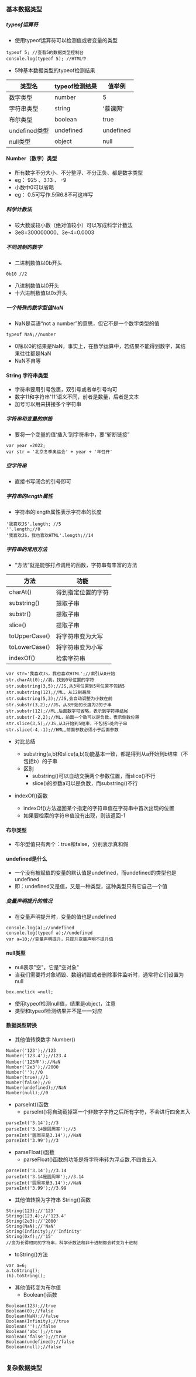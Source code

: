 ### 基本数据类型
##### typeof运算符
+ 使用typeof运算符可以检测值或者变量的类型
```
typeof 5; //查看5的数据类型控制台
console.log(typeof 5); //HTML中
```
+ 5种基本数据类型的typeof检测结果
 
 类型名|typeof检测结果|值举例
 -|-|-
 数字类型|number|5
 字符串类型|string|'慕课网'
 布尔类型|boolean|true
 undefined类型|undefined|undefined
 null类型|object|null

#### Number（数字）类型
+ 所有数字不分大小、不分整浮、不分正负、都是数字类型
+ eg： 925 、3.13 、 -9
+ 小数中0可以省略
+ eg： 0.5可写作.5但6.8不可这样写
##### 科学计数法
+ 较大数或较小数（绝对值较小）可以写成科学计数法
+ 3e8=300000000、3e-4=0.0003
##### 不同进制的数字
+ 二进制数值以0b开头
```
0b10 //2
```
+ 八进制数值以0开头
+ 十六进制数值以0x开头
##### 一个特殊的数字型值NaN
+ NaN是英语“not a number”的意思，但它不是一个数字类型的值
```
typeof NaN;//number
```
+ 0除以0的结果是NaN，事实上，在数学运算中，若结果不能得到数字，其结果往往都是NaN
+ NaN不自等

#### String 字符串类型
+ 字符串要用引号包裹，双引号或者单引号均可
+ 数字11和字符串'11'语义不同，前者是数量，后者是文本
+ 加号可以用来拼接多个字符串
##### 字符串和变量的拼接
+ 要将一个变量的值‘插入’到字符串中，要“斩断链接”
```
var year =2022;
var str = '北京冬季奥运会' + year + '年召开'
```
##### 空字符串
+ 直接书写闭合的引号即可
##### 字符串的length属性
+ 字符串的length属性表示字符串的长度
```
'我喜欢JS'.length; //5
''.length;//0
'我喜欢JS，我也喜欢HTML'.length;//14
```
##### 字符串的常用方法
+ “方法”就是能够打点调用的函数，字符串有丰富的方法

方法|功能
-|-
charAt()|得到指定位置的字符
substring()|提取子串
substr()|提取子串
slice()|提取子串
toUpperCase()|将字符串变为大写
toLowerCase()|将字符串变为小写
indexOf()|检索字符串

```
var str='我喜欢JS，我也喜欢HTML';//索引从0开始
str.charAt(0);//我，找到0号位置的字符
str.substring(3,5);//JS,从3号位置到5号位置不包括5
str.substring(12);//ML，从12到最后
str.substring(5,3);//JS,会自动调整为小数在前
str.substr(3,2);//JS，从3开始的长度为2的子串
str.substr(12);//ML,后面数字可省略，表示到字符串结尾
str.substr(-2,2);//ML，前面一个数可以是负数，表示倒数位置
str.slice(3,5);//JS,从3开始到5结束，不包括5处的子串
str.slice(-4,-1);//HML,前面参数必须小于后面参数

```
+ 对比总结
    + substring(a,b)和slice(a,b)功能基本一致，都是得到从a开始到b结束（不包括b）的子串
    + 区别
        + substring()可以自动交换两个参数位置，而slice()不行
        + slice()的参数a可以是负数，而substring()不行


+ indexOf()函数
    + indexOf()方法返回某个指定的字符串值在字符串中首次出现的位置
    + 如果要检索的字符串值没有出现，则该返回-1

#### 布尔类型
+ 布尔型值只有两个：true和false，分别表示真和假
#### undefined是什么
+ 一个没有被赋值的变量的默认值是undefined，而undefined的类型也是undefined
+ 即：undefined又是值，又是一种类型，这种类型只有它自己一个值
##### 变量声明提升的情况
+ 在变量声明提升时，变量的值也是undefined
```
console.log(a);//undefined
console.log(typeof a);//undefined
var a=10;//变量声明提升，只提升变量声明不提升值
```
#### null类型
+ null表示"空"，它是"空对象"
+ 当我们需要将对象销毁、数组销毁或者删除事件监听时，通常将它们设置为null
```
box.onclick =null;
```
+ 使用typeof检测null值，结果是object，注意
+ 类型和typeof检测结果并不是一一对应
#### 数据类型转换
+ 其他值转换数字 Number()
```
Number('123');//123
Number('123.4');//123.4
Number('123年');//NaN
Number('2e3');//2000
Number('');//0
Number(true);//1
Number(false);//0
Number(undefined);//NaN
Number(null);//0
```
+ parseInt()函数
    + parseInt()将自动截掉第一个非数字字符之后所有字符，不会进行四舍五入
```
parseInt('3.14');//3
parseInt('3.14是圆周率');//3
parseInt('圆周率是3.14');//NaN
parseInt('3.99');//3
```
+ parseFloat()函数
    + parseFloat()函数的功能是将字符串转为浮点数,不四舍五入
```
parseInt('3.14');//3.14
parseInt('3.14是圆周率');//3.14
parseInt('圆周率是3.14');//NaN
parseInt('3.99');//3.99
```
+ 其他值转换为字符串 String()函数
```
String(123);//'123'
String(123.4);//'123.4'
String(2e3);//'2000'
String(NaN);//'NaN'
String(Infinity);//'Infinity'
String(0xf);//'15'
//变为长得相同的字符串，科学计数法和非十进制都会转变为十进制
```
+ toString()方法
```
var a=6;
a.toString();
(6).toString();
```
+ 其他值转变为布尔值
    + Boolean()函数
```
Boolean(123);//true
Boolean(0);//false
Boolean(NaN);//false
Boolean(Infinity);//true
Boolean('');//false
Boolean('abc');//true
Boolean('false');//true
Boolean(undefined);//false
Boolean(null);//false


```


### 复杂数据类型